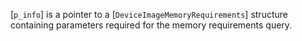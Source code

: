 [`p_info`] is a pointer to a [`DeviceImageMemoryRequirements`]
structure containing parameters required for the memory requirements
query.